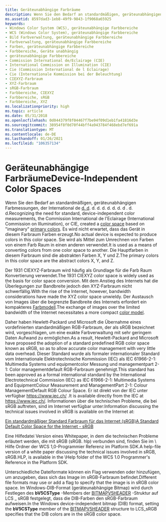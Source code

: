 ```yaml
---
title: Geräteunabhängige Farbräume
description: Wenn Sie den Bedarf an standardmäßigen, geräteunabhängigen Farbmessungen, der International de d. d. d. d. d. d. d. d. d. d. 0034 d. Primärfarben.
ms.assetid: 8597dad3-1eb8-49f9-9843-1f9068a65925
keywords:
- Windows Color System (WCS), geräteunabhängige Farbbereiche
- WCS (Windows Color System), geräteunabhängige Farbbereiche
- Bild Farbverwaltung, geräteunabhängige Farbbereiche
- Farbverwaltung, geräteunabhängige Farbbereiche
- Farben, geräteunabhängige Farbbereiche
- Farbbereiche, Geräte unabhängig
- geräteunabhängige Farbbereiche
- Commission International de/Eclairage (CIE)
- International Commission on Illumination (CIE)
- Cie (Commission International de l Eclairage)
- Cie (Internationale Kommission bei der Beleuchtung)
- CIEXYZ-Farbraum
- XYZ-Farbraum
- sRGB-Farbraum
- Farbbereiche, CIEXYZ
- Farbbereiche, sRGB
- Farbbereiche, XYZ
ms.localizationpriority: high
ms.topic: article
ms.date: 05/31/2018
ms.openlocfilehash: 0d044379f8f04467f7be94f09d1eb1fa41816d3e
ms.sourcegitcommit: 38954f8f0d70f44bff4a943784f468ebd7ef691a
ms.translationtype: MT
ms.contentlocale: de-DE
ms.lasthandoff: 01/26/2021
ms.locfileid: "106357134"
---
```

# <a name="device-independent-color-spaces"></a><span data-ttu-id="cfca5-120">Geräteunabhängige Farbräume</span><span class="sxs-lookup"><span data-stu-id="cfca5-120">Device-Independent Color Spaces</span></span>

<span data-ttu-id="cfca5-121">Wenn Sie den Bedarf an standardmäßigen, geräteunabhängigen Farbmessungen, der International de [d. d](p.md). d. d. d. d. d. d. d [](c.md) . d. d.</span><span class="sxs-lookup"><span data-stu-id="cfca5-121">Recognizing the need for standard, device-independent color measurements, the Commission International de l'Eclairage (International Commission on Illumination), or CIE, created a [color space](c.md) based on "imaginary" [primary colors](p.md).</span></span> <span data-ttu-id="cfca5-122">Es wird nicht erwartet, dass das Gerät in diesem Farbraum Farben erzeugt.</span><span class="sxs-lookup"><span data-stu-id="cfca5-122">No actual device is expected to produce colors in this color space.</span></span> <span data-ttu-id="cfca5-123">Sie wird als Mittel zum Umrechnen von Farben von einem Farb Raum in einen anderen verwendet.</span><span class="sxs-lookup"><span data-stu-id="cfca5-123">It is used as a means of converting colors from one color space to another.</span></span> <span data-ttu-id="cfca5-124">Die Hauptfarben in diesem Farbraum sind die abstrakten Farben X, Y und Z.</span><span class="sxs-lookup"><span data-stu-id="cfca5-124">The primary colors in this color space are the abstract colors X, Y, and Z.</span></span>

<span data-ttu-id="cfca5-125">Der 1931 CIEXYZ-Farbraum wird häufig als Grundlage für die Farb Raum Konvertierung verwendet.</span><span class="sxs-lookup"><span data-stu-id="cfca5-125">The 1931 CIEXYZ color space is widely used as the basis for color space conversion.</span></span> <span data-ttu-id="cfca5-126">Mit dem Anstieg des Internets hat die Überlegungen zur Bandbreite jedoch den XYZ-Farbraum nicht schwerfällig.</span><span class="sxs-lookup"><span data-stu-id="cfca5-126">With the rise of the Internet, however, bandwidth considerations have made the XYZ color space unwieldy.</span></span> <span data-ttu-id="cfca5-127">Der Austausch von Images über die begrenzte Bandbreite des Internets erfordert ein kompakteres [Farbmodell](c.md).</span><span class="sxs-lookup"><span data-stu-id="cfca5-127">The exchange of images over the limited bandwidth of the Internet necessitates a more compact [color model](c.md).</span></span>

<span data-ttu-id="cfca5-128">Daher haben Hewlett-Packard und Microsoft die Übernahme eines vordefinierten standardmäßigen RGB-Farbraum, der als sRGB bezeichnet wird, vorgeschlagen, um eine exakte Farbverwaltung mit sehr geringem Daten Aufwand zu ermöglichen.</span><span class="sxs-lookup"><span data-stu-id="cfca5-128">As a result, Hewlett-Packard and Microsoft have proposed the adoption of a standard predefined RGB color space known as sRGB, so as to allow accurate color management with very little data overhead.</span></span> <span data-ttu-id="cfca5-129">Dieser Standard wurde als formaler internationaler Standard vom Internationale Elektrotechnische Kommission (IEC) als IEC 61966-2-1: Multimedia Systems und equipmentcolor Messung und managementpart 2-1: Color managementdefault RGB-Farbraum genehmigt.</span><span class="sxs-lookup"><span data-stu-id="cfca5-129">This standard has been approved as a formal international standard by the International Electrotechnical Commission (IEC) as IEC 61966-2-1: Multimedia Systems and EquipmentColour Measurement and ManagementPart 2-1: Colour ManagementDefault RGB Colour Space.</span></span> <span data-ttu-id="cfca5-130">Er ist direkt von der IEC unter verfügbar <https://www.iec.ch/> .</span><span class="sxs-lookup"><span data-stu-id="cfca5-130">It is available directly from the IEC at <https://www.iec.ch/>.</span></span> <span data-ttu-id="cfca5-131">Informationen über die technischen Probleme, die bei sRGB auftreten, sind im Internet verfügbar unter:</span><span class="sxs-lookup"><span data-stu-id="cfca5-131">Information discussing the technical issues involved in sRGB is available on the Internet at:</span></span>

[<span data-ttu-id="cfca5-132">Ein standardmäßiger Standard Farbraum für das Internet (sRGB)</span><span class="sxs-lookup"><span data-stu-id="cfca5-132">A Standard Default Color Space for the Internet - sRGB</span></span>](https://www.w3.org/Graphics/Color/sRGB.html)

<span data-ttu-id="cfca5-133">Eine Hilfedatei Version eines Whitepaper, in dem die technischen Probleme erläutert werden, die mit sRGB (sRGB. hlp) verbunden sind, finden Sie im \\ Hilfe Ordner der WCS 1,0-Programmier Referenz im Platform SDK.</span><span class="sxs-lookup"><span data-stu-id="cfca5-133">A help-file version of a white paper discussing the technical issues involved in sRGB, sRGB.HLP, is available in the \\Help folder of the WCS 1.0 Programmer's Reference in the Platform SDK.</span></span>

<span data-ttu-id="cfca5-134">Unterschiedliche Dateiformate können ein Flag verwenden oder hinzufügen, um anzugeben, dass sich das Image im sRGB-Farbraum befindet.</span><span class="sxs-lookup"><span data-stu-id="cfca5-134">Different file formats may use or add a flag to specify that the image is in sRGB color space.</span></span> <span data-ttu-id="cfca5-135">Im Windows-DIB-Format (geräteunabhängige Bitmap) wird durch Festlegen des **bV5CSType** -Members der [BITMAPV5HEADER](using-structures-in-wcs-1-0.md) -Struktur auf LCS \_ sRGB festgelegt, dass die DIB-Farben den sRGB-Farbraum aufweisen.</span><span class="sxs-lookup"><span data-stu-id="cfca5-135">In the Windows device-independent bitmap (DIB) format, setting the **bV5CSType** member of the [BITMAPV5HEADER](using-structures-in-wcs-1-0.md) structure to LCS\_sRGB specifies that the DIB colors are in the sRGB color space.</span></span>

 

 




